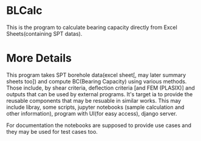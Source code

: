 BLCalc
==========
This is the program to calculate bearing capacity directly from Excel Sheets(containing SPT datas).

More Details
==========
This program takes SPT borehole data(excel sheet[, may later summary sheets too]) and compute BC(Bearing Capacity) using various methods. Those include, by shear criteria, deflection criteria [and FEM (PLASIX)] and outputs that can be used by external programs. It's target ia to provide the reusable components that may be resuable in similar works. This may include libray, some scripts, jupyter notebooks (sample calculation and other information), program with UI(for easy access), django server.

For documentation the notebooks are supposed to provide use cases and they may be used for test cases too.
